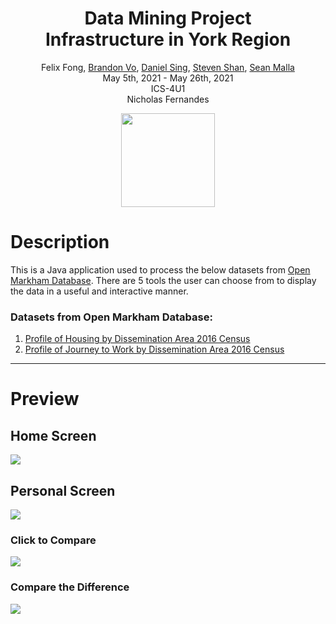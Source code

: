 <h1 align="center">Data Mining Project<br>Infrastructure in York Region</h1>
<p align="center">
  Felix Fong, 
  <a href="https://github.com/brandon-vo">Brandon Vo</a>,
  <a href="https://github.com/Dan18789">Daniel Sing</a>,
  <a href="https://github.com/SeanMalla">Steven Shan</a>,
  <a href="https://github.com/stvnshan">Sean Malla</a>
  <br>
  May 5th, 2021 - May 26th, 2021
  <br>
  ICS-4U1
  <br>
  Nicholas Fernandes
</p>
<div align="center">
  <a href="https://data-markham.opendata.arcgis.com/">
    <img src="https://user-images.githubusercontent.com/71908175/148580177-4631f7d5-a085-4d46-a9d4-f3753a1c481e.png" style="width: 150px;"/>
  </a>
</div>

# Description
<p>
  This is a Java application used to process the below datasets from <a href="https://data-markham.opendata.arcgis.com/">Open Markham Database</a>.
  There are 5 tools the user can choose from to display the data in a useful and interactive
  manner.
  <h3>Datasets from Open Markham Database:</h3>
  <ol>
    <li><a href="https://data-markham.opendata.arcgis.com/datasets/york::profile-of-housing-by-dissemination-area-2016-census/about">
      Profile of Housing by Dissemination Area 2016 Census
    </a></li>
    <li><a href="https://data-markham.opendata.arcgis.com/datasets/york::profile-of-journey-to-work-by-dissemination-area-2016-census/about">
      Profile of Journey to Work by Dissemination Area 2016 Census
    </a></li>
  </ol>
</p>

---
# Preview
<h2>Home Screen</h2>
<img src="https://user-images.githubusercontent.com/71908175/148580824-b72151b4-5f60-4feb-b54d-55829c1baaa2.png"/>
<h2>Personal Screen</h2>
<img src="https://user-images.githubusercontent.com/71908175/148581345-95938775-59b9-48b8-b6a6-5dcc4245708d.png"/>
<h3>Click to Compare</h3>
<img src="https://user-images.githubusercontent.com/71908175/148581917-46261140-242e-44a7-a48a-c0d53f300936.png"/>
<h3>Compare the Difference</h3>
<img src="https://user-images.githubusercontent.com/71908175/148582203-7ecffdd3-4c7f-4cbf-a28a-849f5ab10732.png"/>
